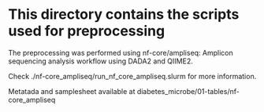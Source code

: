 # This directory contains the scripts used for preprocessing

The preprocessing was performed using nf-core/ampliseq: Amplicon sequencing analysis workflow using DADA2 and QIIME2. 

Check ./nf-core_ampliseq/run_nf_core_ampliseq.slurm for more information. 

Metatada and samplesheet available at diabetes_microbe/01-tables/nf-core_ampliseq